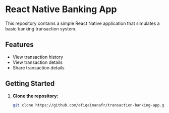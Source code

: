 # React Native Banking App

This repository contains a simple React Native application that simulates a basic banking transaction system.

## Features

* View transaction history
* View transaction details
* Share transaction details

## Getting Started

1. **Clone the repository:**
   ```bash
   git clone https://github.com/afiqaimanafr/transaction-banking-app.git
